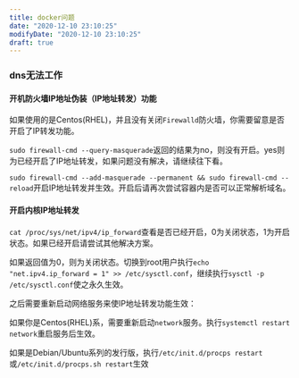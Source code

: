 ```yaml
---
title: docker问题
date: "2020-12-10 23:10:25"
modifyDate: "2020-12-10 23:10:25"
draft: true
---
```

### dns无法工作

#### 开机防火墙IP地址伪装（IP地址转发）功能

如果使用的是Centos(RHEL)，并且没有关闭`Firewalld`防火墙，你需要留意是否开启了IP转发功能。

`sudo firewall-cmd --query-masquerade`返回的结果为no，则没有开启。yes则为已经开启了IP地址转发，如果问题没有解决，请继续往下看。

`sudo firewall-cmd --add-masquerade --permanent && sudo firewall-cmd --reload`开启IP地址转发并生效。开启后请再次尝试容器内是否可以正常解析域名。

#### 开启内核IP地址转发

`cat /proc/sys/net/ipv4/ip_forward`查看是否已经开启，0为关闭状态，1为开启状态。如果已经开启请尝试其他解决方案。

如果返回值为0，则为关闭状态。切换到root用户执行`echo "net.ipv4.ip_forward = 1" >> /etc/sysctl.conf`，继续执行`sysctl -p /etc/sysctl.conf`使之永久生效。

之后需要重新启动网络服务来使IP地址转发功能生效：

如果你是Centos(RHEL)系，需要重新启动`network`服务。执行`systemctl restart network`重启服务后生效。

如果是Debian/Ubuntu系列的发行版，执行`/etc/init.d/procps restart`或`/etc/init.d/procps.sh restart`生效
